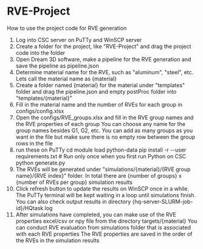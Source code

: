 # RVE-Project

How to use the project code for RVE generation 
1. Log into CSC server on PuTTy and WinSCP server
2. Create a folder for the project, like "RVE-Project" and drag the project code into the folder
3. Open Dream 3D software, make a pipeline for the RVE generation and save the pipeline as pipeline.json
4. Determine material name for the RVE, such as "aluminum", "steel", etc. Lets call the material name as {material}
4. Create a folder named {material} for the material under "templates" folder and drag the pipeline.json and empty postProc folder into "templates/{material}"
5. Fill in the material name and the number of RVEs for each group in configs/config.xlsx
6. Open the configs/RVE_groups.xlsx and fill in the RVE group names and the RVE properties of each group
   You can choose any name for the group names besides G1, G2, etc. 
   You can add as many groups as you want in the file but make sure there is no empty row between the group rows in the file 
7. run these on PuTTy
   cd <path to RVE-Project>
   module load python-data
   pip install -r --user requirements.txt # Run only once when you first run Python on CSC
   python generate.py
8. The RVEs will be generated under "simulations/{material}/{RVE group name}/{RVE index}" folder.
   In total there are {number of groups} x {number of RVEs per group} simulation results
9. Click refresh button to update the results on WinSCP once in a while. 
   The PuTTy terminal will be kept waiting in a loop until simulations finish. 
   You can also check output results in directory {hq-server-SLURM-job-id}/HQtask.log
10. After simulations have completed, you can make use of the RVE properties excel/csv or npy file from the directory targets/{material}
   You can conduct RVE evaluation from simulations folder that is associated with each RVE properties 
   The RVE properties are saved in the order of the RVEs in the simulation results

